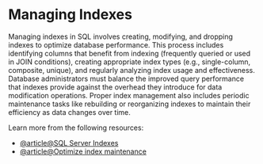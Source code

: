 # Managing Indexes

Managing indexes in SQL involves creating, modifying, and dropping indexes to optimize database performance. This process includes identifying columns that benefit from indexing (frequently queried or used in JOIN conditions), creating appropriate index types (e.g., single-column, composite, unique), and regularly analyzing index usage and effectiveness. Database administrators must balance the improved query performance that indexes provide against the overhead they introduce for data modification operations. Proper index management also includes periodic maintenance tasks like rebuilding or reorganizing indexes to maintain their efficiency as data changes over time.

Learn more from the following resources:

- [@article@SQL Server Indexes](https://www.sqlservercentral.com/articles/introduction-to-indexes)
- [@article@Optimize index maintenance](https://learn.microsoft.com/en-us/sql/relational-databases/indexes/reorganize-and-rebuild-indexes?view=sql-server-ver16)